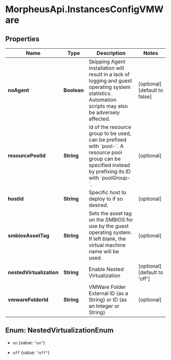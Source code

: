 # MorpheusApi.InstancesConfigVMWare

## Properties

Name | Type | Description | Notes
------------ | ------------- | ------------- | -------------
**noAgent** | **Boolean** | Skipping Agent installation will result in a lack of logging and guest operating system statistics. Automation scripts may also be adversely affected. | [optional] [default to false]
**resourcePoolId** | **String** | id of the resource group to be used, can be prefixed with &#x60;pool-&#x60;. A resource pool group can be specified instead by prefixing its ID with &#x60;poolGroup-&#x60;. | [optional] 
**hostId** | **String** | Specific host to deploy to if so desired. | [optional] 
**smbiosAssetTag** | **String** | Sets the asset tag on the SMBIOS for use by the guest operating system. If left blank, the virtual machine name will be used. | [optional] 
**nestedVirtualization** | **String** | Enable Nested Virtualization | [optional] [default to &#39;off&#39;]
**vmwareFolderId** | **String** | VMWare Folder External ID (as a String) or ID (as an Integer or String) | [optional] 



## Enum: NestedVirtualizationEnum


* `on` (value: `"on"`)

* `off` (value: `"off"`)




